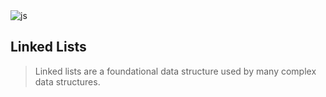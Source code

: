 <img alt="js" src="https://img.shields.io/badge/JavaScript-DataStructure-blue" />

## Linked Lists
> Linked lists are a foundational data structure used by many complex data structures.
